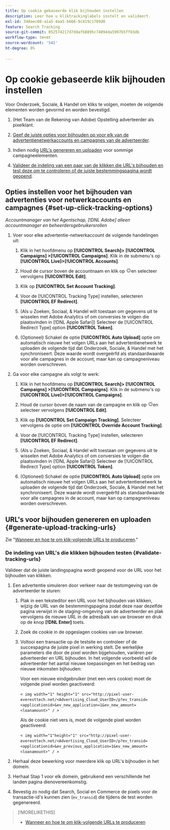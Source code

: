 ```yaml
---
title: Op cookie gebaseerde klik bijhouden instellen
description: Leer hoe u kliktrackinglabels instelt en valideert.
exl-id: 340aec08-a1a5-4aa5-b666-9c819c1709d0
feature: Search Tracking
source-git-commit: 052574217d7ddafb8895c74094da5997b5ff83db
workflow-type: tm+mt
source-wordcount: '541'
ht-degree: 0%

---
```


# Op cookie gebaseerde klik bijhouden instellen

Voor Onderzoek, Sociale, &amp; Handel om kliks te volgen, moeten de volgende elementen worden gevormd en worden bevestigd.

1. (Het Team van de Rekening van Adobe) Opstelling adverteerder als pixelklant.

1. [Geef de juiste opties voor bijhouden op voor elk van de advertentienetwerkaccounts en campagnes van de adverteerder](#set-up-click-tracking-options).

1. Indien nodig [URL&#39;s genereren en uploaden](#generate-upload-tracking-urls) voor sommige campagneelementen.

1. [Valideer de indeling van een paar van de klikken die URL&#39;s bijhouden en test deze om te controleren of de juiste bestemmingspagina wordt geopend](#validate-tracking-urls).

## Opties instellen voor het bijhouden van advertenties voor netwerkaccounts en campagnes {#set-up-click-tracking-options}

*Accountmanager van het Agentschap, [!DNL Adobe] alleen accountmanager en beheerdersgebruikersrollen*

1. Voer voor elke advertentie-netwerkaccount de volgende handelingen uit:

   1. Klik in het hoofdmenu op **[!UICONTROL Search]> [!UICONTROL Campaigns] >[!UICONTROL Campaigns]**. Klik in de submenu&#39;s op **[!UICONTROL Live]>[!UICONTROL Accounts]**.

   1. Houd de cursor boven de accountnaam en klik op ![Menupictogram](/help/search-social-commerce/assets/arrow-dropdown-menu.png "Menupictogram")en selecteer vervolgens **[!UICONTROL Edit]**.

   1. Klik op **[!UICONTROL Set Account Tracking]**.

   1. Voor de [!UICONTROL Tracking Type] instellen, selecteren **[!UICONTROL EF Redirect]**.

   1. (Als u Zoeken, Sociaal, &amp; Handel wilt toestaan om gegevens uit te wisselen met Adobe Analytics of om conversies te volgen die plaatsvinden in [!DNL Apple Safari]) Selecteer de [!UICONTROL Redirect Type] option **[!UICONTROL Token]**.

   1. (Optioneel) Schakel de optie **[!UICONTROL Auto Upload]** optie om automatisch nieuwe het volgen URLs aan het advertentienetwerk te uploaden de volgende tijd dat Onderzoek, Sociale, &amp; Handel met het synchroniseert. Deze waarde wordt overgeërfd als standaardwaarde voor alle campagnes in de account, maar kan op campagneniveau worden overschreven.

1. Ga voor elke campagne als volgt te werk:

   1. Klik in het hoofdmenu op **[!UICONTROL Search]> [!UICONTROL Campaigns] >[!UICONTROL Campaigns]**. Klik in de submenu&#39;s op **[!UICONTROL Live]>[!UICONTROL Campaigns]**.

   1. Houd de cursor boven de naam van de campagne en klik op ![Menupictogram](/help/search-social-commerce/assets/arrow-dropdown-menu.png "Menupictogram")en selecteer vervolgens **[!UICONTROL Edit]**.

   1. Klik op **[!UICONTROL Set Campaign Tracking]**. Selecteer vervolgens de optie om **[!UICONTROL Override Account Tracking]**.

   1. Voor de [!UICONTROL Tracking Type] instellen, selecteren **[!UICONTROL EF Redirect]**.

   1. (Als u Zoeken, Sociaal, &amp; Handel wilt toestaan om gegevens uit te wisselen met Adobe Analytics of om conversies te volgen die plaatsvinden in [!DNL Apple Safari]) Selecteer de [!UICONTROL Redirect Type] option **[!UICONTROL Token]**.

   1. (Optioneel) Schakel de optie **[!UICONTROL Auto Upload]** optie om automatisch nieuwe het volgen URLs aan het advertentienetwerk te uploaden de volgende tijd dat Onderzoek, Sociale, &amp; Handel met het synchroniseert. Deze waarde wordt overgeërfd als standaardwaarde voor alle campagnes in de account, maar kan op campagneniveau worden overschreven.

## URL&#39;s voor bijhouden genereren en uploaden {#generate-upload-tracking-urls}

Zie &quot;[Wanneer en hoe te om klik-volgende URLs te produceren](/help/search-social-commerce/tracking/click-tracking-ways-to-generate.md).&quot;

### De indeling van URL&#39;s die klikken bijhouden testen {#validate-tracking-urls}

Valideer dat de juiste landingspagina wordt geopend voor de URL voor het bijhouden van klikken.

1. Een advertentie simuleren door verkeer naar de testomgeving van de adverteerder te sturen:

   1. Plak in een teksteditor een URL voor het bijhouden van klikken, wijzig de URL van de bestemmingspagina zodat deze naar dezelfde pagina verwijst in de staging-omgeving van de adverteerder en plak vervolgens de nieuwe URL in de adresbalk van uw browser en druk op de knop **[!DNL Enter]** toets.

   1. Zoek de cookie in de opgeslagen cookies van uw browser.

   1. Voltooi een transactie op de testsite en controleer of de succespagina de juiste pixel in werking stelt. De werkelijke parameters die door de pixel worden bijgehouden, variëren per adverteerder en URL bijhouden. In het volgende voorbeeld wil de adverteerder het aantal nieuwe toepassingen en het bedrag van nieuwe inkomsten bijhouden:

      Voor een nieuwe eindgebruiker (met een vers cookie) moet de volgende pixel worden geactiveerd:

      `< img width="1" height="1" src="http://pixel-user-everesttech.net/<Advertising_Cloud_UserID>/p?ev_transid=<applicationid>&ev_new_application=1&ev_new_amount=<loanamount>" / >`

      Als de cookie niet vers is, moet de volgende pixel worden geactiveerd:

      `< img width="1"height="1" src="http://pixel-user-everesttech.net/<Advertising_Cloud_UserID>/p?ev_transid=<applicationid>&ev_previous_application=1&ev_new_amount=<loanamount>" / >`


1. Herhaal deze bewerking voor meerdere klik op URL&#39;s bijhouden in het domein.

1. Herhaal Stap 1 voor elk domein, gebruikend een verschillende het landen pagina dienovereenkomstig.

1. Bevestig zo nodig dat Search, Social en Commerce de pixels voor de transactie-id&#39;s kunnen zien (`ev_transid`) die tijdens de test worden gegenereerd.

>[!MORELIKETHIS]
>
>* [Wanneer en hoe te om klik-volgende URLs te produceren](/help/search-social-commerce/tracking/click-tracking-ways-to-generate.md)
